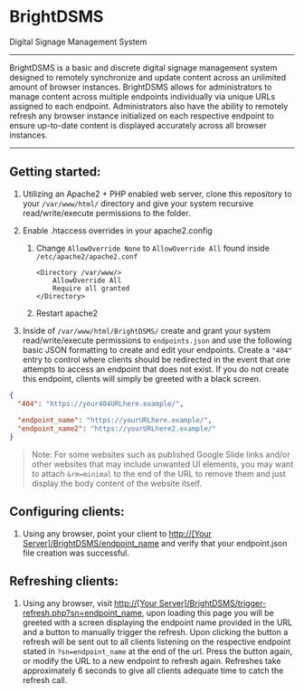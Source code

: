 # BrightDSMS
Digital Signage Management System

---

BrightDSMS is a basic and discrete digital signage management system designed to remotely synchronize and update content across an unlimited amount of browser instances. BrightDSMS allows for administrators to manage content across multiple endpoints individually via unique URLs assigned to each endpoint. Administrators also have the ability to remotely refresh any browser instance initialized on each respective endpoint to ensure up-to-date content is displayed accurately across all browser instances.

---

## Getting started:

1. Utilizing an Apache2 + PHP enabled web server, clone this repository to your `/var/www/html/` directory and give your system recursive read/write/execute permissions to the folder.

2. Enable .htaccess overrides in your apache2.config

    1. Change `AllowOverride None` to `AllowOverride All` found inside `/etc/apache2/apache2.conf`  

        ```
        <Directory /var/www/>
            AllowOverride All
            Require all granted
        </Directory>
        ```

    2. Restart apache2

3. Inside of `/var/www/html/BrightDSMS/` create and grant your system read/write/execute permissions to `endpoints.json` and use the following basic JSON formatting to create and edit your endpoints. Create a `"404"` entry to control where clients should be redirected in the event that one attempts to access an endpoint that does not exist. If you do not create this endpoint, clients will simply be greeted with a black screen.

```json
{
  "404": "https://your404URLhere.example/",
  
  "endpoint_name": "https://yourURLhere.example/",
  "endpoint_name2": "https://yourURLhere2.example/"
}
```

> Note: For some websites such as published Google Slide links and/or other websites that may include unwanted UI elements, you may want to attach `&rm=minimal` to the end of the URL to remove them and just display the body content of the website itself.

## Configuring clients:

1. Using any browser, point your client to [http://[Your Server]/BrightDSMS/endpoint\_name](<http://%5BYour%20Server%5D/BrightDSMS/endpoint_name>) and verify that your endpoint.json file creation was successful.

## Refreshing clients:

1. Using any browser, visit [http://[Your Server]/BrightDSMS/trigger-refresh.php?sn=endpoint\_name](<http://%5BYour%20Server%5D/BrightDSMS/trigger-refresh.php?sn=endpoint_name>), upon loading this page you will be greeted with a screen displaying the endpoint name provided in the URL and a button to manually trigger the refresh. Upon clicking the button a refresh will be sent out to all clients listening on the respective endpoint stated in `?sn=endpoint_name` at the end of the url. Press the button again, or modify the URL to a new endpoint to refresh again. Refreshes take approximately 6 seconds to give all clients adequate time to catch the refresh call.

